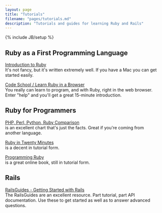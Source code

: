 ```yaml
---
layout: page
title: "Tutorials"
filename: "pages/tutorials.md"
description: "Tutorials and guides for learning Ruby and Rails"
---
```

{% include JB/setup %}


## Ruby as a First Programming Language ##

[Introduction to Ruby](http://www.cs.auckland.ac.nz/references/ruby/doc_bundle/Tutorial/)  
It's not fancy, but it's written extremely well. If you have a Mac you
can get started easily.

[Code School / Learn Ruby in a Browser](http://tryruby.org/levels/1/challenges/0)  
You really can learn to program, and with Ruby, right in the web
browser. Enter "help" and you'll get a great 15-minute introduction.


## Ruby for Programmers ##

[PHP, Perl, Python, Ruby Comparison]()  
is an excellent chart that's just the facts. Great if you're coming
from another language.

[Ruby in Twenty Minutes](http://www.ruby-lang.org/en/documentation/quickstart/)  
is a decent in tutorial form.

[Programming Ruby](http://www.ruby-doc.org/docs/ProgrammingRuby/)  
is a great online book, still in tutorial form.




## Rails ##

[RailsGuides - Getting Started with Rails](http://guides.rubyonrails.org/)  
The RailsGuides are an excellent resource. Part tutorial, part API
documentation. Use these to get started as well as to answer advanced
questions.
